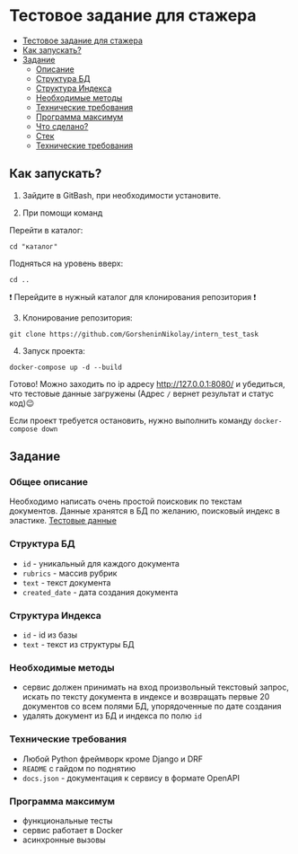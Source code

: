 # Тестовое задание для стажера

- [Тестовое задание для стажера](#тестовое-задание-для-стажера)
- [Как запускать?](#как-запускать)
- [Задание](#задание)
   - [Описание](#описание)
   - [Структура БД](#структура-бд)
   - [Структура Индекса](#структура-индекса)
   - [Необходимые методы](#необходимые-методы)
   - [Технические требования](#технические-требования)
   - [Программа максимум](#программа-максимум)
   - [Что сделано?](#что-сделано)
  - [Стек](#стек)
  - [Технические требования](#технические-требования)

## Как запускать?

1. Зайдите в GitBash, при необходимости установите.

2. При помощи команд 

Перейти в каталог:
```
cd "каталог"
```
Подняться на уровень вверх:
```
cd .. 
```
:exclamation: Перейдите в нужный каталог для клонирования репозитория :exclamation:

3. Клонирование репозитория:
```
git clone https://github.com/GorsheninNikolay/intern_test_task
```

4. Запуск проекта:
```
docker-compose up -d --build
```

Готово! Можно заходить по ip адресу http://127.0.0.1:8080/ и убедиться, что тестовые данные загружены (Адрес ```/``` вернет результат и статус код):wink:

Если проект требуется остановить, нужно выполнить команду ```docker-compose down```

## Задание

### Общее описание

Необходимо написать очень простой поисковик по текстам документов.
Данные хранятся в БД по желанию, поисковый индекс в эластике.
[Тестовые данные](https://drive.google.com/uc?export=download&confirm=s5vl&id=1O5rOunfzkkF4vIZXk3WCbb6A2XpRPDt1)

### Структура БД

- `id` - уникальный для каждого документа
- `rubrics` - массив рубрик
- `text` - текст документа
- `created_date` - дата создания документа

### Структура Индекса

- `id` - id из базы
- `text` - текст из структуры БД

### Необходимые методы

- сервис должен принимать на вход произвольный текстовый запрос, искать по тексту документа в индексе и возвращать первые 20 документов со всем полями БД, упорядоченные по дате создания
- удалять документ из БД и индекса по полю  `id`

### Технические требования

- Любой Python фреймворк кроме Django и DRF
- `README` с гайдом по поднятию
- `docs.json` - документация к сервису в формате OpenAPI

### Программа максимум

- функциональные тесты
- сервис работает в Docker
- асинхронные вызовы

